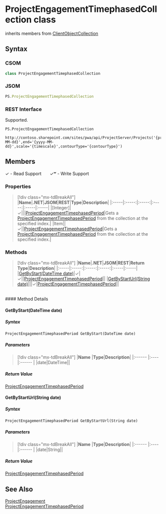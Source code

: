 [comment]: # (Name:ProjectEngagementTimephasedCollection)
[comment]: # (Name:Microsoft.ProjectServer.ProjectEngagementTimephasedCollection)
[comment]: # (Type:class)
[comment]: # (Status:Verified)

# <a name="name"></a>ProjectEngagementTimephasedCollection class

inherits members from [ClientObjectCollection<ProjectEngagementTimephasedPeriod>](https://msdn.microsoft.com/EN-US/library/ee539303)<br/>

<a name="description"></a>

## <a name="syntax"></a>Syntax

### CSOM

```cs
class ProjectEngagementTimephasedCollection 
```
### JSOM

```javascript
PS.ProjectEngagementTimephasedCollection
```
### REST Interface

Supported.

```
PS.ProjectEngagementTimephasedCollection

http://contoso.sharepoint.com/sites/pwa/api/ProjectServer/Projects('{projectid}')/Engagements('{engagementid}')/GetTimephasedByUrl(start='{yyyy-MM-dd}',end='{yyyy-MM-dd}',scale='{timescale}',contourType='{contourType}')
```

## <a name="members"></a>Members


&#x2713; - Read Support &nbsp;&nbsp;&nbsp;&nbsp;&nbsp;&nbsp;&#x2713;&#x02B7; - Write Support

### <a name="properties"></a>Properties
> [!div class="mx-tdBreakAll"]
|**Name**|**.NET**|**JSOM**|**REST**|**Type**|**Description**|
|:-----|:-----:|:-----:|:-----:|:-----|:-----|
|<a name="[Integer]"></a>[Integer]|&#x2713;|||[ProjectEngagementTimephasedPeriod](ProjectEngagementTimephasedPeriod.md)|Gets a [ProjectEngagementTimephasedPeriod](ProjectEngagementTimephasedPeriod.md) from the collection at the specified index.|
|<a name="Item"></a>Item||&#x2713;||[ProjectEngagementTimephasedPeriod](ProjectEngagementTimephasedPeriod.md)|Gets a [ProjectEngagementTimephasedPeriod](ProjectEngagementTimephasedPeriod.md) from the collection at the specified index.|

### <a name="methods"></a>Methods
> [!div class="mx-tdBreakAll"]
|**Name**|**.NET**|**JSOM**|**REST**|**Return Type**|**Description**|
|:-----|:-----:|:-----:|:-----:|:-----|:-----|
|[GetByStart(DateTime date)](#GetByStart_DateTime_date_)|&#x2713;|&#x2713;||[ProjectEngagementTimephasedPeriod](ProjectEngagementTimephasedPeriod.md)||
|[GetByStartUrl(String date)](#GetByStartUrl_String_date_)|||&#x2713;|[ProjectEngagementTimephasedPeriod](ProjectEngagementTimephasedPeriod.md)||

<br/>
#### Method Details

#### <a name="GetByStart_DateTime_date_"></a>GetByStart(DateTime date)
 

##### Syntax

```
ProjectEngagementTimephasedPeriod GetByStart(DateTime date)
```

##### Parameters
> [!div class="mx-tdBreakAll"]
|**Name** |**Type**|**Description**|
|:------ |:----|:------ |
|date|DateTime||

##### Return Value

[ProjectEngagementTimephasedPeriod](ProjectEngagementTimephasedPeriod.md)

#### <a name="GetByStartUrl_String_date_"></a>GetByStartUrl(String date)
 

##### Syntax

```
ProjectEngagementTimephasedPeriod GetByStartUrl(String date)
```

##### Parameters
> [!div class="mx-tdBreakAll"]
|**Name** |**Type**|**Description**|
|:------ |:----|:------ |
|date|String||

##### Return Value

[ProjectEngagementTimephasedPeriod](ProjectEngagementTimephasedPeriod.md)

## <a name="seeAlso"></a>See Also

[ProjectEngagement](ProjectEngagement.md)<br/>
[ProjectEngagementTimephasedPeriod](ProjectEngagementTimephasedPeriod.md)<br/>
